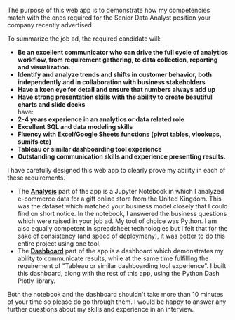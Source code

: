 The purpose of this web app is to demonstrate how my competencies match with the ones required for the Senior Data Analyst position your company recently advertised.

To summarize the job ad, the required candidate will:

 - **Be an excellent communicator who can drive the full cycle of analytics workflow, from requirement gathering, to data collection, reporting and visualization.**
 - **Identify and analyze trends and shifts in customer behavior, both independently and in collaboration with business stakeholders**
 - **Have a keen eye for detail and ensure that numbers always add up**
 - **Have strong presentation skills with the ability to create beautiful charts and slide decks**  
have:
 - **2-4 years experience in an analytics or data related role**
 - **Excellent SQL and data modeling skills**
 - **Fluency with Excel/Google Sheets functions (pivot tables, vlookups, sumifs etc)**
 - **Tableau or similar dashboarding tool experience**
 - **Outstanding communication skills and experience presenting results.**

I have carefully designed this web app to clearly prove my ability in each of these requirements.

 - The [**Analysis**](/apps/analysis) part of the app is a Jupyter Notebook in which I analyzed e-commerce data for a gift online store from the United Kingdom. This was the dataset which matched your business model closely that I could find on short notice. In the notebook, I answered the business questions which were raised in your job ad. My tool of choice was Python. I am also equally competent in spreadsheet technologies but I felt that for the sake of consistency (and speed of deploymeny), it was better to do this entire project using one tool.
 - The [**Dashboard**](/apps/dashboard) part of the app is a dashboard which demonstrates my ability to communicate results, while at the same time fulfilling the requirement of "Tableau or similar dashboarding tool experience". I built this dashboard, along with the rest of this app, using the Python Dash Plotly library.

Both the notebook and the dashboard shouldn't take more than 10 minutes of your time so please do go through them. I would be happy to answer any further questions about my skills and experience in an interview.